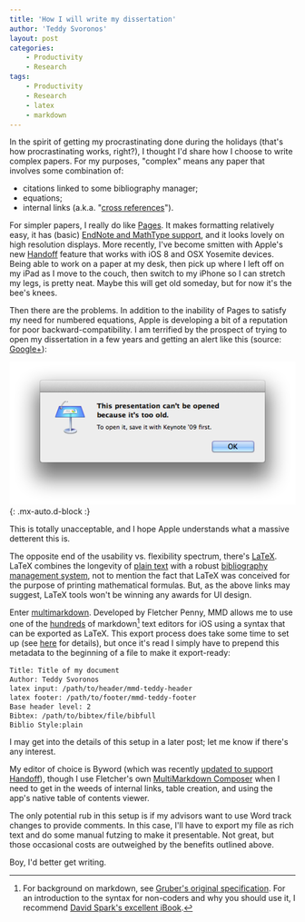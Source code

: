 ```yaml
---
title: 'How I will write my dissertation'
author: 'Teddy Svoronos'
layout: post
categories:
    - Productivity
    - Research
tags:
    - Productivity
    - Research
    - latex
    - markdown
---
```

In the spirit of getting my procrastinating done during the holidays (that's how procrastinating works, right?), I thought I'd share how I choose to write complex papers. For my purposes, "complex" means any paper that involves some combination of:

  * citations linked to some bibliography manager;
  * equations;
  * internal links (a.k.a. "[cross references](https://support.office.com/en-us/article/Create-or-update-a-cross-reference-aa35c606-34e8-4c64-b6eb-c6321d190645?ui=en-US&rs=en-US&ad=US)").

For simpler papers, I really do like [Pages](https://www.apple.com/mac/pages/). It makes formatting relatively easy, it has (basic) [EndNote and MathType support](http://support.apple.com/kb/PH15342), and it looks lovely on high resolution displays. More recently, I've become smitten with Apple's new [Handoff](http://support.apple.com/en-us/HT6337) feature that works with iOS 8 and OSX Yosemite devices. Being able to work on a paper at my desk, then pick up where I left off on my iPad as I move to the couch, then switch to my iPhone so I can stretch my legs, is pretty neat. Maybe this will get old someday, but for now it's the bee's knees.

Then there are the problems. In addition to the inability of Pages to satisfy my need for numbered equations, Apple is developing a bit of a reputation for poor backward-compatibility. I am terrified by the prospect of trying to open my dissertation in a few years and getting an alert like this (source: [Google+](https://plus.google.com/u/0/+StefanUrbanek/posts/LKkGeEoPUzA)):

![](/assets/img/2014-12-keynote.png){: .mx-auto.d-block :}

This is totally unacceptable, and I hope Apple understands what a massive detterent this is.

The opposite end of the usability vs. flexibility spectrum, there's [LaTeX](http://latex-project.org/). LaTeX combines the longevity of [plain text](http://txtglory.com/) with a robust [bibliography management system](https://www.economics.utoronto.ca/osborne/latex/BIBTEX.HTM), not to mention the fact that LaTeX was conceived for the purpose of printing mathematical formulas. But, as the above links may suggest, LaTeX tools won't be winning any awards for UI design.

Enter [multimarkdown](http://fletcherpenney.net/). Developed by Fletcher Penny, MMD allows me to use one of the [hundreds](http://brettterpstra.com/ios-text-editors/) of markdown[^1] text editors for iOS using a syntax that can be exported as LaTeX. This export process does take some time to set up (see [here](http://fletcherpenney.net/multimarkdown/use/) for details), but once it's read I simply have to prepend this metadata to the beginning of a file to make it export-ready:
    
    
    Title: Title of my document
    Author: Teddy Svoronos
    latex input: /path/to/header/mmd-teddy-header
    latex footer: /path/to/footer/mmd-teddy-footer
    Base header level: 2
    Bibtex: /path/to/bibtex/file/bibfull
    Biblio Style:plain
    
I may get into the details of this setup in a later post; let me know if there's any interest.
    
My editor of choice is Byword (which was recently [updated to support Handoff](http://www.macstories.net/linked/byword-updated-with-handoff-document-providers-on-ios-8/)), though I use Fletcher's own [MultiMarkdown Composer](http://multimarkdown.com/) when I need to get in the weeds of internal links, table creation, and using the app's native table of contents viewer. 
    
The only potential rub in this setup is if my advisors want to use Word track changes to provide comments. In this case, I'll have to export my file as rich text and do some manual futzing to make it presentable. Not great, but those occasional costs are outweighed by the benefits outlined above. 
    
Boy, I'd better get writing. 
    
[^1]: For background on markdown, see [Gruber's original specification](http://daringfireball.net/projects/markdown/). For an introduction to the syntax for non-coders and why you should use it, I recommend [David Spark's excellent iBook](http://macsparky.com/markdown/).   
    
    
    
